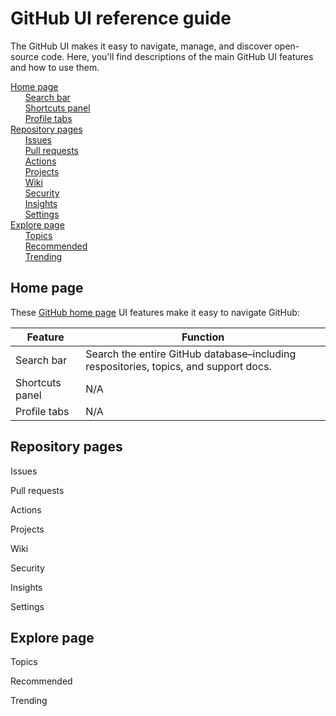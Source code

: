 # GitHub UI reference guide
The GitHub UI makes it easy to navigate, manage, and discover open-source code. Here, you'll find descriptions of the main GitHub UI features and how to use them. 

[Home page](#home-page)<br>
&nbsp; &nbsp; &nbsp; [Search bar](#search-bar)<br>
&nbsp; &nbsp; &nbsp; [Shortcuts panel](#shortcuts-panel)<br>
&nbsp; &nbsp; &nbsp; [Profile tabs](#profile-tabs)<br>
[Repository pages](#repository-pages)<br>
&nbsp; &nbsp; &nbsp; [Issues](#issues)<br>
&nbsp; &nbsp; &nbsp; [Pull requests](#pull-requests)<br>
&nbsp; &nbsp; &nbsp; [Actions](#actions)<br>
&nbsp; &nbsp; &nbsp; [Projects](#projects)<br>
&nbsp; &nbsp; &nbsp; [Wiki](#wiki)<br>
&nbsp; &nbsp; &nbsp; [Security](#security)<br> 
&nbsp; &nbsp; &nbsp; [Insights](#insights)<br> 
&nbsp; &nbsp; &nbsp; [Settings](#settings)<br> 
[Explore page](#explore-page)<br>
&nbsp; &nbsp; &nbsp; [Topics](#topics)<br> 
&nbsp; &nbsp; &nbsp; [Recommended](#recommended)<br> 
&nbsp; &nbsp; &nbsp; [Trending](#trending)<br>    
## Home page
These [GitHub home page](https://github.com/) UI features make it easy to navigate GitHub:

<!-- Insert image of homepage with three main UI features highlighted here -->

**Feature** | **Function**
--------------- | ----------------
<a name="search-bar">Search bar</a> | Search the entire GitHub database–including respositories, topics, and support docs.   
<a name="shortcuts-panel">Shortcuts panel</a> | N/A |
<a name="profile-tabs">Profile tabs</a> | N/A |

## Repository pages 
<a name="issues">Issues</a> 

<a name="pull-requests">Pull requests</a>

<a name="actions">Actions</a>

<a name="projects">Projects</a> 

<a name="wiki">Wiki</a>

<a name="security">Security</a>

<a name="insights">Insights</a>

<a name="settings">Settings</a>

## Explore page 
<a name="topics">Topics</a> 

<a name="recommended">Recommended</a>

<a name="trending">Trending</a>
